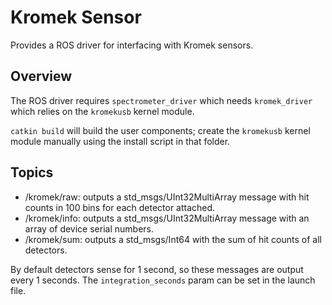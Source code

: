 # Kromek Sensor

Provides a ROS driver for interfacing with Kromek sensors.

## Overview

The ROS driver requires `spectrometer_driver` which needs `kromek_driver` which relies on the `kromekusb` kernel module.

`catkin build` will build the user components; create the `kromekusb` kernel module manually using the install script in that folder.

## Topics

- /kromek/raw: outputs a std_msgs/UInt32MultiArray message with hit counts in 100 bins for each detector attached.
- /kromek/info: outputs a std_msgs/UInt32MultiArray message with an array of device serial numbers.
- /kromek/sum: outputs a std_msgs/Int64 with the sum of hit counts of all detectors.

By default detectors sense for 1 second, so these messages are output every 1 seconds.
The `integration_seconds` param can be set in the launch file.

